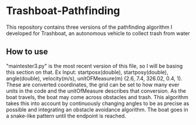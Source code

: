 # Trashboat-Pathfinding
This repository contains three versions of the pathfinding algorithm I developed for Trashboat, an autonomous vehicle to collect trash from water

## How to use

"maintester3.py" is the most recent version of this file, so I will be basing this section on that. Ex Input: startposx(double), startposy(double), angle(double), velocity(m/s), unitOFMeasure(m) (2.6, 7.4, 326.02, 0.4, 1). These are converted coordinates, the grid can be set to how many ever units in the code and the unitOfMeasure describes that conversion. As the boat travels, the boat may come across obstacles and trash. This algorithm takes this into account by continuously changing angles to be as precise as possible and integrating an obstacle avoidance algorithm. The boat goes in a snake-like pattern until the endpoint is reached. 
